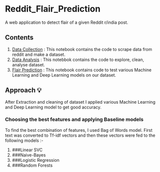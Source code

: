 # Reddit_Flair_Prediction

A web application to detect flair of a given Reddit r/india post.

## Contents

1. [Data Collection](https://github.com/raghav103/Reddit_Flair_Prediction/blob/master/Reddit-Flair-Predictor-DataCollection.ipynb) : This notebook contains the code to scrape data from reddit and make a dataset.
2. [Data Analysis](https://github.com/raghav103/Reddit_Flair_Prediction/blob/master/Reddit-Flair-Predictor-DataAnalyses.ipynb) : This notebbok contains the code to explore, clean, analyse dataset.
3. [Flair Prediction](https://github.com/raghav103/Reddit_Flair_Prediction/blob/master/Reddit-Flair-Predictor-Models.ipynb) : This notebook contains code to test various Machine Learning and Deep Learning models on our dataset.

## Approach 💡

After Extraction and cleaning of dataset I applied various Machine Learning and Deep Learning model to get good accuracy.

### Choosing the best features and applying Baseline models

To find the best combination of features, I used Bag of Words model. First text was converted to Tf-idf vectors and then these vectors were fed to the following models :-

1. ###Linear SVC
2. ###Naive-Bayes
3. ###Logistic Regression
4. ###Random Forests
